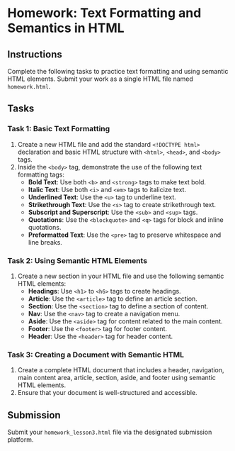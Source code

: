 
# Homework: Text Formatting and Semantics in HTML

## Instructions

Complete the following tasks to practice text formatting and using semantic HTML elements. Submit your work as a single HTML file named `homework.html`.

## Tasks

### Task 1: Basic Text Formatting

1. Create a new HTML file and add the standard `<!DOCTYPE html>` declaration and basic HTML structure with `<html>`, `<head>`, and `<body>` tags.
2. Inside the `<body>` tag, demonstrate the use of the following text formatting tags:
    - **Bold Text**: Use both `<b>` and `<strong>` tags to make text bold.
    - **Italic Text**: Use both `<i>` and `<em>` tags to italicize text.
    - **Underlined Text**: Use the `<u>` tag to underline text.
    - **Strikethrough Text**: Use the `<s>` tag to create strikethrough text.
    - **Subscript and Superscript**: Use the `<sub>` and `<sup>` tags.
    - **Quotations**: Use the `<blockquote>` and `<q>` tags for block and inline quotations.
    - **Preformatted Text**: Use the `<pre>` tag to preserve whitespace and line breaks.

### Task 2: Using Semantic HTML Elements

1. Create a new section in your HTML file and use the following semantic HTML elements:
    - **Headings**: Use `<h1>` to `<h6>` tags to create headings.
    - **Article**: Use the `<article>` tag to define an article section.
    - **Section**: Use the `<section>` tag to define a section of content.
    - **Nav**: Use the `<nav>` tag to create a navigation menu.
    - **Aside**: Use the `<aside>` tag for content related to the main content.
    - **Footer**: Use the `<footer>` tag for footer content.
    - **Header**: Use the `<header>` tag for header content.

### Task 3: Creating a Document with Semantic HTML

1. Create a complete HTML document that includes a header, navigation, main content area, article, section, aside, and footer using semantic HTML elements.
2. Ensure that your document is well-structured and accessible.

## Submission

Submit your `homework_lesson3.html` file via the designated submission platform.

